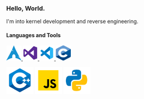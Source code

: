### Hello, World.

I'm into kernel development and reverse engineering.

<h4> Languages and Tools </h4>
<a href="https://archlinux.org/">
    <img alt="Arch Linux" src="./images/arch.svg" width="40" height="40"/>
</a>

<a href="https://visualstudio.microsoft.com/">
    <img alt="Visual Studio 2022" src="./images/VS.svg" width="40" height="40"/>
</a>

<a href="https://code.visualstudio.com/">
    <img alt="Visual Studio Code" src="./images/vsc19.svg" width="40" height="40"/>
</a>


<a href="https://www.gnu.org/software/gnu-c-manual/gnu-c-manual.html">
    <img alt="C" src="./images/C.svg" width="40" height="40"/>
</a>

<a href="https://cplusplus.com/"><img alt="C++" src="./images/cpp.svg"/></a>
<a href="https://javascript.com/"><img alt="JavaScript" src="./images/js.svg"/></a>
<a href="https://www.python.org/"><img alt="Python" src="./images/py.svg"/></a>
